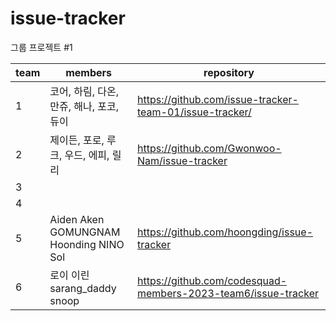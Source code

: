 # issue-tracker
그룹 프로젝트 #1 

|team|members|repository|
|---|---|---|
|1|코어, 하림, 다온, 만쥬, 해나, 포코, 듀이|https://github.com/issue-tracker-team-01/issue-tracker/|
|2|제이든, 포로, 루크, 우드, 에피, 릴리|https://github.com/Gwonwoo-Nam/issue-tracker|
|3| | |
|4| | |
|5| Aiden Aken GOMUNGNAM Hoonding NINO Sol | https://github.com/hoongding/issue-tracker |
|6|로이 이린 sarang_daddy snoop|https://github.com/codesquad-members-2023-team6/issue-tracker|


